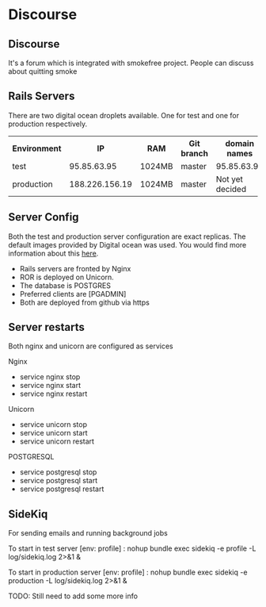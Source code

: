 Discourse
===

Discourse
-----------------
It's a forum which is integrated with smokefree project. People can discuss about quitting smoke


Rails Servers
---------------
There are two digital ocean droplets available. One for test and one for production respectively.
<table>
    <tr>
        <th>Environment</th>
        <th>IP</th>
        <th>RAM</th>
        <th>Git branch</th>
        <th>domain names</th>
    </tr>
    <tr>
        <td>test</td>
        <td>95.85.63.95</td>
        <td>1024MB</td>
        <td>master</td>
        <td>95.85.63.95</td>
    </tr>
    <tr>
        <td>production</td>
        <td>188.226.156.19</td>
        <td>1024MB</td>
        <td>master</td>
        <td>Not yet decided</td>
    </tr>
</table>

Server Config
--------------
Both the test and production server configuration are exact replicas.
The default images provided by Digital ocean was used. You would find more information about this [here](https://www.digitalocean.com/community/articles/how-to-1-click-install-ruby-on-rails-on-ubuntu-12-10-with-digitalocean).
* Rails servers are fronted by Nginx
* ROR is deployed on Unicorn.
* The database is POSTGRES
* Preferred clients are [PGADMIN]
* Both are deployed from github via https

Server restarts
---------------
Both nginx and unicorn are configured as services

Nginx
* service nginx stop
* service nginx start
* service nginx restart

Unicorn
* service unicorn stop
* service unicorn start
* service unicorn restart

POSTGRESQL
* service postgresql stop
* service postgresql start
* service postgresql restart


SideKiq
----------
For sending emails and running background jobs

To start in test server [env: profile] : nohup bundle exec sidekiq -e profile -L log/sidekiq.log 2>&1 &

To start in production server [env: profile] : nohup bundle exec sidekiq -e production -L log/sidekiq.log 2>&1 &

TODO: Still need to add some more info
